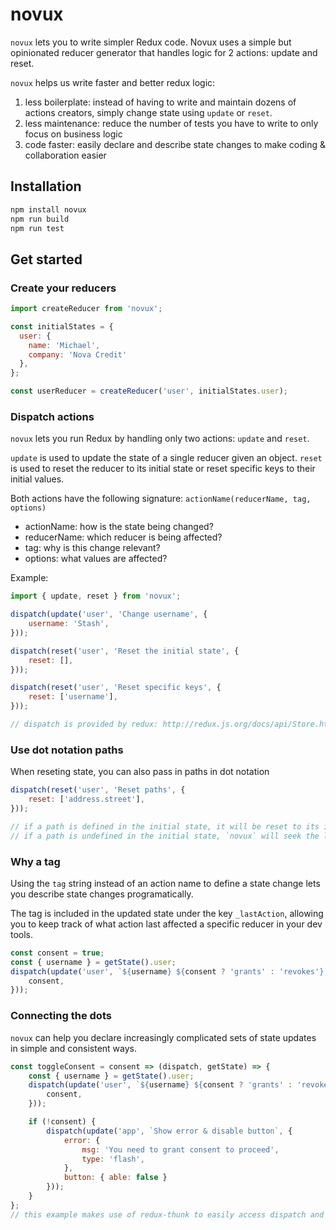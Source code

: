 # novux

`novux` lets you to write simpler Redux code. Novux uses a simple but opinionated reducer generator that handles logic for 2 actions: update and reset.

`novux` helps us write faster and better redux logic:
1. less boilerplate: instead of having to write and maintain dozens of actions creators, simply change state using `update` or `reset`.
2. less maintenance: reduce the number of tests you have to write to only focus on business logic
3. code faster: easily declare and describe state changes to make coding & collaboration easier

## Installation

```bash
npm install novux
npm run build
npm run test
```

## Get started
### Create your reducers
```js
import createReducer from 'novux';

const initialStates = {
  user: {
    name: 'Michael',
    company: 'Nova Credit'
  },
};

const userReducer = createReducer('user', initialStates.user);
```

### Dispatch actions
`novux` lets you run Redux by handling only two actions: `update` and `reset`.

`update` is used to update the state of a single reducer given an object.
`reset` is used to reset the reducer to its initial state or reset specific keys to their initial values.

Both actions have the following signature:
`actionName(reducerName, tag, options)`

- actionName: how is the state being changed?
- reducerName: which reducer is being affected?
- tag: why is this change relevant?
- options: what values are affected?

Example:
```js
import { update, reset } from 'novux';

dispatch(update('user', 'Change username', {
	username: 'Stash',
}));

dispatch(reset('user', 'Reset the initial state', {
	reset: [],
}));

dispatch(reset('user', 'Reset specific keys', {
	reset: ['username'],
}));

// dispatch is provided by redux: http://redux.js.org/docs/api/Store.html#dispatchaction
```

### Use dot notation paths
When reseting state, you can also pass in paths in dot notation
```js
dispatch(reset('user', 'Reset paths', {
	reset: ['address.street'],
}));

// if a path is defined in the initial state, it will be reset to its initial value
// if a path is undefined in the initial state, `novux` will seek the longest sub path defined in the initial state and reset
```

### Why a tag
Using the `tag` string instead of an action name to define a state change lets you describe state changes programatically.

The tag is included in the updated state under the key `_lastAction`, allowing you to keep track of what action last affected a specific reducer in your dev tools.

```js
const consent = true;
const { username } = getState().user;
dispatch(update('user', `${username} ${consent ? 'grants' : 'revokes'} consent`, {
	consent,
}));
```

### Connecting the dots
`novux` can help you declare increasingly complicated sets of state updates in simple and consistent ways.

```js
const toggleConsent = consent => (dispatch, getState) => {
	const { username } = getState().user;
	dispatch(update('user', `${username} ${consent ? 'grants' : 'revokes'} consent`, {
		consent,
	}));

	if (!consent) {
		dispatch(update('app', `Show error & disable button`, {
			error: {
				msg: 'You need to grant consent to proceed',
				type: 'flash',
			},
			button: { able: false }
		}));
	}
};
// this example makes use of redux-thunk to easily access dispatch and state
```

